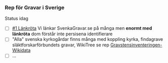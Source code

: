 ### Rep för Gravar i Sverige

Status idag
* [ ] [#1 Länkröta](https://github.com/salgo60/GravarSverige/issues/1) Vi länkar SvenkaGravar.se på många men **enormt med länkröta** dom förstår inte persisena identifierare
* [ ] "Alla" svenska kyrkogårdar finns många med koppling kyrka, findagrave släktforskarförbundets gravar, WikiTree se rep [Gravstensinventeringen-Wikidata](https://github.com/salgo60/Gravstensinventeringen-Wikidata)
* [ ] ...
